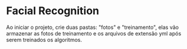 # Facial Recognition

Ao iniciar o projeto, crie duas pastas: "fotos" e "treinamento", elas vão armazenar as fotos de treinamento e os arquivos de extensão yml após serem treinados os algoritmos.